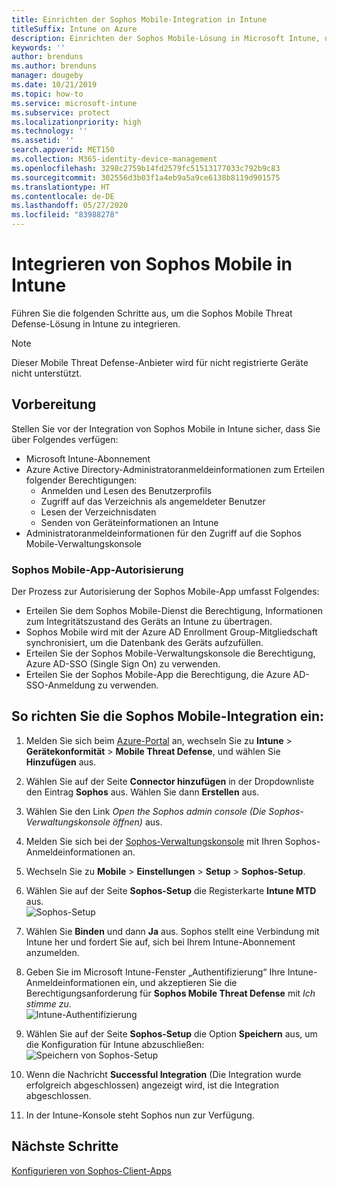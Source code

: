 ```yaml
---
title: Einrichten der Sophos Mobile-Integration in Intune
titleSuffix: Intune on Azure
description: Einrichten der Sophos Mobile-Lösung in Microsoft Intune, um den Zugriff mobiler Geräte auf Ihre Unternehmensressourcen zu steuern.
keywords: ''
author: brenduns
ms.author: brenduns
manager: dougeby
ms.date: 10/21/2019
ms.topic: how-to
ms.service: microsoft-intune
ms.subservice: protect
ms.localizationpriority: high
ms.technology: ''
ms.assetid: ''
search.appverid: MET150
ms.collection: M365-identity-device-management
ms.openlocfilehash: 3298c2759b14fd2579fc51513177033c792b9c83
ms.sourcegitcommit: 302556d3b03f1a4eb9a5a9ce6138b8119d901575
ms.translationtype: HT
ms.contentlocale: de-DE
ms.lasthandoff: 05/27/2020
ms.locfileid: "83988278"
---
```

# <a name="integrate-sophos-mobile-with-intune"></a>Integrieren von Sophos Mobile in Intune  

Führen Sie die folgenden Schritte aus, um die Sophos Mobile Threat Defense-Lösung in Intune zu integrieren.  

> [!NOTE]
> Dieser Mobile Threat Defense-Anbieter wird für nicht registrierte Geräte nicht unterstützt.

## <a name="before-you-begin"></a>Vorbereitung  

Stellen Sie vor der Integration von Sophos Mobile in Intune sicher, dass Sie über Folgendes verfügen:  
- Microsoft Intune-Abonnement  
- Azure Active Directory-Administratoranmeldeinformationen zum Erteilen folgender Berechtigungen:  
  - Anmelden und Lesen des Benutzerprofils  
  - Zugriff auf das Verzeichnis als angemeldeter Benutzer  
  - Lesen der Verzeichnisdaten  
  - Senden von Geräteinformationen an Intune  
- Administratoranmeldeinformationen für den Zugriff auf die Sophos Mobile-Verwaltungskonsole  


### <a name="sophos-mobile-app-authorization"></a>Sophos Mobile-App-Autorisierung  
  
Der Prozess zur Autorisierung der Sophos Mobile-App umfasst Folgendes:  
- Erteilen Sie dem Sophos Mobile-Dienst die Berechtigung, Informationen zum Integritätszustand des Geräts an Intune zu übertragen.  
- Sophos Mobile wird mit der Azure AD Enrollment Group-Mitgliedschaft synchronisiert, um die Datenbank des Geräts aufzufüllen.  
- Erteilen Sie der Sophos Mobile-Verwaltungskonsole die Berechtigung, Azure AD-SSO (Single Sign On) zu verwenden.  
- Erteilen Sie der Sophos Mobile-App die Berechtigung, die Azure AD-SSO-Anmeldung zu verwenden.  


## <a name="to-set-up-sophos-mobile-integration"></a>So richten Sie die Sophos Mobile-Integration ein:  

1. Melden Sie sich beim [Azure-Portal]( https://portal.azure.com/) an, wechseln Sie zu **Intune** > **Gerätekonformität** > **Mobile Threat Defense**, und wählen Sie **Hinzufügen** aus.  
2. Wählen Sie auf der Seite **Connector hinzufügen** in der Dropdownliste den Eintrag **Sophos** aus. Wählen Sie dann **Erstellen** aus.  
3. Wählen Sie den Link *Open the Sophos admin console (Die Sophos-Verwaltungskonsole öffnen)* aus.  
4. Melden Sie sich bei der [Sophos-Verwaltungskonsole](https://central.sophos.com/) mit Ihren Sophos-Anmeldeinformationen an.  
5. Wechseln Sie zu **Mobile** > **Einstellungen** > **Setup** > **Sophos-Setup**.  
6. Wählen Sie auf der Seite **Sophos-Setup** die Registerkarte **Intune MTD** aus.  
   ![Sophos-Setup](./media/sophos-mtd-connector-integration/sophos-setup.png) 
 
7. Wählen Sie **Binden** und dann **Ja** aus. Sophos stellt eine Verbindung mit Intune her und fordert Sie auf, sich bei Ihrem Intune-Abonnement anzumelden. 
8. Geben Sie im Microsoft Intune-Fenster „Authentifizierung“ Ihre Intune-Anmeldeinformationen ein, und akzeptieren Sie die Berechtigungsanforderung für **Sophos Mobile Threat Defense** mit *Ich stimme zu*.  
   ![Intune-Authentifizierung](./media/sophos-mtd-connector-integration/intune-authentication.png)

9. Wählen Sie auf der Seite **Sophos-Setup** die Option **Speichern** aus, um die Konfiguration für Intune abzuschließen:  
   ![Speichern von Sophos-Setup](./media/sophos-mtd-connector-integration/save-sophos-configuration.png)  

1. Wenn die Nachricht **Successful Integration** (Die Integration wurde erfolgreich abgeschlossen) angezeigt wird, ist die Integration abgeschlossen.  
1. In der Intune-Konsole steht Sophos nun zur Verfügung.  


## <a name="next-steps"></a>Nächste Schritte  
[Konfigurieren von Sophos-Client-Apps](mtd-apps-ios-app-configuration-policy-add-assign.md)
